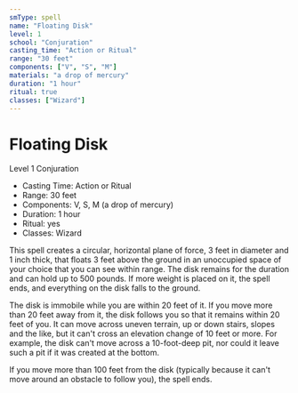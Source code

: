 ```yaml
---
smType: spell
name: "Floating Disk"
level: 1
school: "Conjuration"
casting_time: "Action or Ritual"
range: "30 feet"
components: ["V", "S", "M"]
materials: "a drop of mercury"
duration: "1 hour"
ritual: true
classes: ["Wizard"]
---
```


# Floating Disk
Level 1 Conjuration

- Casting Time: Action or Ritual
- Range: 30 feet
- Components: V, S, M (a drop of mercury)
- Duration: 1 hour
- Ritual: yes
- Classes: Wizard

This spell creates a circular, horizontal plane of force, 3 feet in diameter and 1 inch thick, that floats 3 feet above the ground in an unoccupied space of your choice that you can see within range. The disk remains for the duration and can hold up to 500 pounds. If more weight is placed on it, the spell ends, and everything on the disk falls to the ground.

The disk is immobile while you are within 20 feet of it. If you move more than 20 feet away from it, the disk follows you so that it remains within 20 feet of you. It can move across uneven terrain, up or down stairs, slopes and the like, but it can't cross an elevation change of 10 feet or more. For example, the disk can't move across a 10-foot-deep pit, nor could it leave such a pit if it was created at the bottom.

If you move more than 100 feet from the disk (typically because it can't move around an obstacle to follow you), the spell ends.
